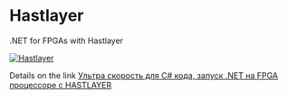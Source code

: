 # Hastlayer
 .NET for FPGAs with Hastlayer

[![Hastlayer](https://habr.com/ru/company/timeweb/blog/674800/ "Hastlayer")](https://raw.githubusercontent.com/devdotnetorg/Hastlayer/master/hastlayer-title.jpg "Hastlayer")

Details on the link [Ультра скорость для C# кода, запуск .NET на FPGA процессоре с HASTLAYER](https://habr.com/ru/company/timeweb/blog/674800/ "Ультра скорость для C# кода, запуск .NET на FPGA процессоре с HASTLAYER")
